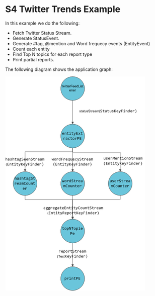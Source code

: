 S4 Twitter Trends Example
==================

In this example we do the following:

- Fetch Twitter Status Stream.
- Generate StatusEvent.
- Generate #tag, @mention and Word frequecy events (EntityEvent)
- Count each entity 
- Find Top N topics for each report type
- Print partial reports.

The following diagram shows the application graph:

![S4 Counter](https://github.com/anandnalya/s4-piper/raw/master/etc/s4-twitter-example.png)
